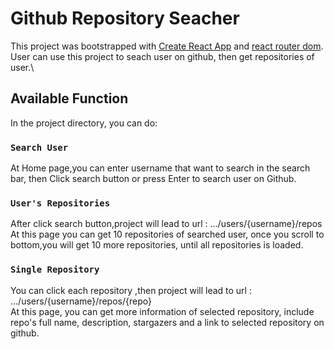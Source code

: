 # Github Repository Seacher

This project was bootstrapped with [Create React App](https://github.com/facebook/create-react-app) and [react router dom](https://www.npmjs.com/package/react-router-dom).\
User can use this project to seach user on github, then get repositories of user.\

## Available Function

In the project directory, you can do:

### `Search User`

At Home page,you can enter username that want to search in the search bar, then
Click search button or press Enter to search user on Github.

### `User's Repositories`

After click search button,project will lead to url : .../users/{username}/repos \
At this page you can get 10 repositories of searched user, once you scroll to bottom,you will get 10 more repositories, until all repositories is loaded.

### `Single Repository`

You can click each repository ,then project will lead to url : .../users/{username}/repos/{repo} \
At this page, you can get more information of selected repository, include repo's full name, description, stargazers and a link to selected repository on github.
